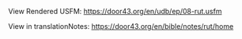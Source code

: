 View Rendered USFM: https://door43.org/en/udb/ep/08-rut.usfm

View in translationNotes: https://door43.org/en/bible/notes/rut/home
